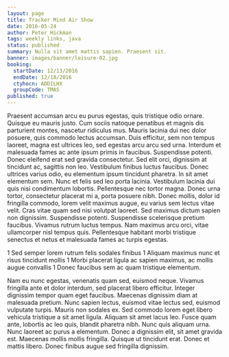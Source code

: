 ```yaml
---
layout: page
title: Tracker Mind Air Show
date: 2016-05-24
author: Peter Hickman
tags: weekly links, java
status: published
summary: Nulla sit amet mattis sapien. Praesent sit.
banner: images/banner/leisure-02.jpg
booking:
  startDate: 12/13/2016
  endDate: 12/18/2016
  ctyhocn: ADDILHX
  groupCode: TMAS
published: true
---
```

Praesent accumsan arcu eu purus egestas, quis tristique odio ornare. Quisque eu mauris justo. Cum sociis natoque penatibus et magnis dis parturient montes, nascetur ridiculus mus. Mauris lacinia dui nec dolor posuere, quis commodo lectus accumsan. Duis efficitur, sem non tempus laoreet, magna est ultrices leo, sed egestas arcu arcu sed urna. Interdum et malesuada fames ac ante ipsum primis in faucibus. Suspendisse potenti. Donec eleifend erat sed gravida consectetur. Sed elit orci, dignissim at tincidunt ac, sagittis non leo. Vestibulum finibus luctus faucibus. Donec ultrices varius odio, eu elementum ipsum tincidunt pharetra. In sit amet elementum sem. Nunc et felis sed leo porta lacinia.
Vestibulum lacinia dui quis nisi condimentum lobortis. Pellentesque nec tortor magna. Donec urna tortor, consectetur placerat mi a, porta posuere nibh. Donec mollis, dolor id fringilla commodo, lorem velit maximus augue, eu varius sem lectus vitae velit. Cras vitae quam sed nisi volutpat laoreet. Sed maximus dictum sapien non dignissim. Suspendisse potenti. Suspendisse scelerisque pretium faucibus. Vivamus rutrum luctus tempus. Nam maximus arcu orci, vitae ullamcorper nisl tempus quis. Pellentesque habitant morbi tristique senectus et netus et malesuada fames ac turpis egestas.

1 Sed semper lorem rutrum felis sodales finibus
1 Aliquam maximus nunc et risus tincidunt mollis
1 Morbi placerat ligula ac sapien maximus, ac mollis augue convallis
1 Donec faucibus sem ac quam tristique elementum.

Nam eu nunc egestas, venenatis quam sed, euismod neque. Vivamus fringilla ante et dolor interdum, sed placerat libero efficitur. Integer dignissim tempor quam eget faucibus. Maecenas dignissim diam at malesuada pretium. Nunc sapien lectus, euismod vitae lectus sed, euismod vulputate turpis. Mauris non sodales ex. Sed commodo lorem eget libero vehicula tristique a sit amet ligula. Aliquam sit amet lacus leo. Fusce quam ante, lobortis ac leo quis, blandit pharetra nibh. Nunc quis aliquam urna. Nunc laoreet ac purus a elementum. Donec a dignissim elit, sit amet gravida est. Maecenas mollis mollis fringilla. Quisque ut tincidunt erat. Donec et mattis libero. Donec finibus augue sed fringilla dignissim.
